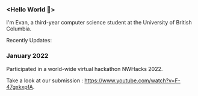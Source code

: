 ### <Hello World 👋>
I'm Evan, a third-year computer science student at the University of British Columbia.

Recently Updates:

### January 2022
Participated in a world-wide virtual hackathon NWHacks 2022. 

Take a look at our submission : https://www.youtube.com/watch?v=F-47gxkxpfA.

<!--
**GitUser520/GitUser520** is a ✨ _special_ ✨ repository because its `README.md` (this file) appears on your GitHub profile.

Here are some ideas to get you started:

- 🔭 I’m currently working on ...
- 🌱 I’m currently learning ...
- 👯 I’m looking to collaborate on ...
- 🤔 I’m looking for help with ...
- 💬 Ask me about ...
- 📫 How to reach me: ...
- 😄 Pronouns: ...
- ⚡ Fun fact: ...
-->
